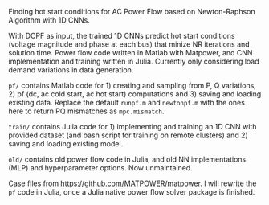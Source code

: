 Finding hot start conditions for AC Power Flow based on Newton-Raphson Algorithm with 1D CNNs.

With DCPF as input, the trained 1D CNNs predict hot start conditions (voltage magnitude and phase at each bus) that minize NR iterations and solution time. Power flow code written in Matlab with Matpower, and CNN implementation and training written in Julia. Currently only considering load demand variations in data generation. 

`pf/` contains Matlab code for 1) creating and sampling from P, Q variations, 2) pf (dc, ac cold start, ac hot start) computations and 3) saving and loading existing data. Replace the default `runpf.m` and `newtonpf.m` with the ones here to return PQ mismatches as `mpc.mismatch`.

`train/` contains Julia code for 1) implementing and training an 1D CNN with provided dataset (and bash script for training on remote clusters) and 2) saving and loading existing model.

`old/` contains old power flow code in Julia, and old NN implementations (MLP) and hyperparameter options. Now unmaintained.

Case files from https://github.com/MATPOWER/matpower.
I will rewrite the `pf` code in Julia, once a Julia native power flow solver package is finished.
